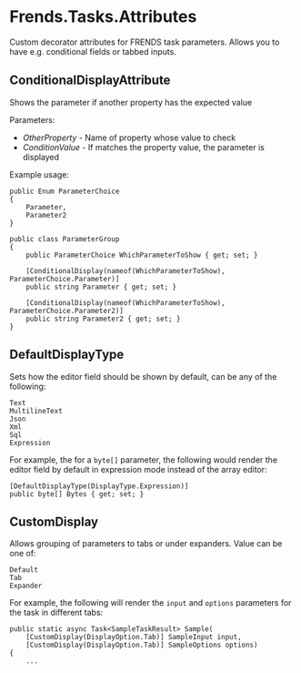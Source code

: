 # Frends.Tasks.Attributes

Custom decorator attributes for FRENDS task parameters. Allows you to have e.g. conditional fields or tabbed inputs.

## ConditionalDisplayAttribute

Shows the parameter if another property has the expected value

Parameters:
- *OtherProperty* - Name of property whose value to check
- *ConditionValue* - If matches the property value, the parameter is displayed

Example usage:

    public Enum ParameterChoice
    {
        Parameter,
        Parameter2
    }

    public class ParameterGroup
    {
        public ParameterChoice WhichParameterToShow { get; set; }

        [ConditionalDisplay(nameof(WhichParameterToShow), ParameterChoice.Parameter)]
        public string Parameter { get; set; }

        [ConditionalDisplay(nameof(WhichParameterToShow), ParameterChoice.Parameter2)] 
        public string Parameter2 { get; set; }
    }

## DefaultDisplayType

Sets how the editor field should be shown by default, can be any of the following:

    Text
    MultilineText
    Json
    Xml
    Sql
    Expression

For example, the for a `byte[]` parameter, the following would render the editor field by default in expression mode instead of the array editor:

    [DefaultDisplayType(DisplayType.Expression)]
    public byte[] Bytes { get; set; }

## CustomDisplay

Allows grouping of parameters to tabs or under expanders. Value can be one of:

    Default
    Tab
    Expander

For example, the following will render the `input` and `options` parameters for the task in different tabs:

    public static async Task<SampleTaskResult> Sample(
        [CustomDisplay(DisplayOption.Tab)] SampleInput input, 
        [CustomDisplay(DisplayOption.Tab)] SampleOptions options)
    {
        ...
